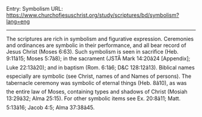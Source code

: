 Entry: Symbolism
URL: https://www.churchofjesuschrist.org/study/scriptures/bd/symbolism?lang=eng

---

The scriptures are rich in symbolism and figurative expression. Ceremonies and ordinances are symbolic in their performance, and all bear record of Jesus Christ (Moses 6:63). Such symbolism is seen in sacrifice (Heb. 9:11â15; Moses 5:7â8); in the sacrament (JSTÂ Mark 14:20â24 [Appendix]; Luke 22:13â20); and in baptism (Rom. 6:1â6; D&C 128:12â13). Biblical names especially are symbolic (see Christ, names of and Names of persons). The tabernacle ceremony was symbolic of eternal things (Heb. 8â10), as was the entire law of Moses, containing types and shadows of Christ (Mosiah 13:29â32; Alma 25:15). For other symbolic items see Ex. 20:8â11; Matt. 5:13â16; Jacob 4:5; Alma 37:38â45.

